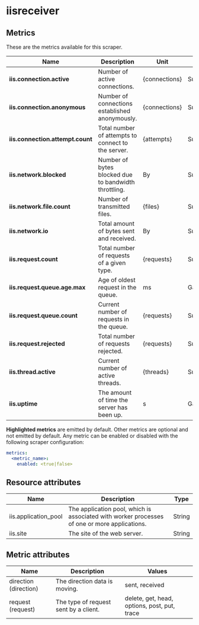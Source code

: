 [comment]: <> (Code generated by mdatagen. DO NOT EDIT.)

# iisreceiver

## Metrics

These are the metrics available for this scraper.

| Name | Description | Unit | Type | Attributes |
| ---- | ----------- | ---- | ---- | ---------- |
| **iis.connection.active** | Number of active connections. | {connections} | Sum(Int) | <ul> </ul> |
| **iis.connection.anonymous** | Number of connections established anonymously. | {connections} | Sum(Int) | <ul> </ul> |
| **iis.connection.attempt.count** | Total number of attempts to connect to the server. | {attempts} | Sum(Int) | <ul> </ul> |
| **iis.network.blocked** | Number of bytes blocked due to bandwidth throttling. | By | Sum(Int) | <ul> </ul> |
| **iis.network.file.count** | Number of transmitted files. | {files} | Sum(Int) | <ul> <li>direction</li> </ul> |
| **iis.network.io** | Total amount of bytes sent and received. | By | Sum(Int) | <ul> <li>direction</li> </ul> |
| **iis.request.count** | Total number of requests of a given type. | {requests} | Sum(Int) | <ul> <li>request</li> </ul> |
| **iis.request.queue.age.max** | Age of oldest request in the queue. | ms | Gauge(Int) | <ul> </ul> |
| **iis.request.queue.count** | Current number of requests in the queue. | {requests} | Sum(Int) | <ul> </ul> |
| **iis.request.rejected** | Total number of requests rejected. | {requests} | Sum(Int) | <ul> </ul> |
| **iis.thread.active** | Current number of active threads. | {threads} | Sum(Int) | <ul> </ul> |
| **iis.uptime** | The amount of time the server has been up. | s | Gauge(Int) | <ul> </ul> |

**Highlighted metrics** are emitted by default. Other metrics are optional and not emitted by default.
Any metric can be enabled or disabled with the following scraper configuration:

```yaml
metrics:
  <metric_name>:
    enabled: <true|false>
```

## Resource attributes

| Name | Description | Type |
| ---- | ----------- | ---- |
| iis.application_pool | The application pool, which is associated with worker processes of one or more applications. | String |
| iis.site | The site of the web server. | String |

## Metric attributes

| Name | Description | Values |
| ---- | ----------- | ------ |
| direction (direction) | The direction data is moving. | sent, received |
| request (request) | The type of request sent by a client. | delete, get, head, options, post, put, trace |
